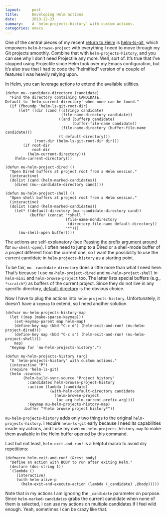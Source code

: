 ```yaml
---
layout:     post
title:      Developing Helm actions
date:       2019-12-23
summary:    A `helm-projects-history` with custom actions.
categories: emacs
---
```


One of the central pieces of my recent [return to
Helm](https://manuel-uberti.github.io/emacs/2019/11/16/helm/) is
[helm-ls-git](https://github.com/emacs-helm/helm-ls-git), which empowers
`helm-browse-project` with everything I need to move through my Git projects
smoothly. Combine that with `helm-projects-history`, and you can see why I don’t
need Projectile any more. Well, sort of. It’s true that I’ve stopped using
Projectile since Helm took over my Emacs configuration, but it’s also true that
I had to code the “helmified” version of a couple of features I was heavily
relying upon.

In Helm, you can leverage
[actions](https://github.com/emacs-helm/helm/wiki/Developing#writing-actions) to
extend the available utilities.

``` emacs-lisp
(defun mu--candidate-directory (candidate)
  "Find the directory containing CANDIDATE.
Default to `helm-current-directory' when none can be found."
  (if (fboundp 'helm-ls-git-root-dir)
      (let* ((dir (cond ((stringp candidate)
                         (file-name-directory candidate))
                        ((and (bufferp candidate)
                              (buffer-file-name candidate))
                         (file-name-directory (buffer-file-name candidate)))
                        (t default-directory)))
             (root-dir (helm-ls-git-root-dir dir)))
        (if root-dir
            root-dir
          (helm-current-directory)))
    (helm-current-directory)))

(defun mu-helm-project-dired ()
  "Open Dired buffers at project root from a Helm session."
  (interactive)
  (dolist (cand (helm-marked-candidates))
    (dired (mu--candidate-directory cand))))

(defun mu-helm-project-shell ()
  "Open shell buffers at project root from a Helm session."
  (interactive)
  (dolist (cand (helm-marked-candidates))
    (let* ((default-directory (mu--candidate-directory cand))
           (buffer (concat "*shell "
                           (file-name-nondirectory
                            (directory-file-name default-directory))
                           "*")))
      (mu-shell-open buffer))))
```

The actions are self-explanatory (see [Passing the prefix argument
around](https://manuel-uberti.github.io/emacs/2019/06/21/windows/) for
`mu-shell-open`). I often need to jump to a Dired or a shell-mode buffer of a
project different from the current one, so I want the possibility to use the
current candidate in `helm-projects-history` as a starting point.

To be fair, `mu--candidate-directory` does a little more than what I need here.
That’s because I use `mu-helm-project-dired` and `mu-helm-project-shell` in
`helm-mini` and `helm-browse-project` too. The latter lists special buffers
(e.g., `*scratch*`) as buffers of the current project. Since they do not live in
any specific directory,
[default-directory](http://doc.endlessparentheses.com/Var/default-directory.html)
is the obvious choice.

Now I have to plug the actions into `helm-projects-history`. Unfortunately, it
doesn’t have a `keymap` to extend, so I need another solution.

``` emacs-lisp
(defvar mu-helm-projects-history-map
  (let ((map (make-sparse-keymap)))
    (set-keymap-parent map helm-map)
    (define-key map (kbd "C-c d") (helm-exit-and-run! (mu-helm-project-dired)))
    (define-key map (kbd "C-c s") (helm-exit-and-run! (mu-helm-project-shell)))
    map)
  "Keymap for `mu-helm-projects-history'.")

(defun mu-helm-projects-history (arg)
  "A `helm-projects-history' with custom actions."
  (interactive "P")
  (require 'helm-ls-git)
  (helm :sources
        (helm-build-sync-source "Project history"
          :candidates helm-browse-project-history
          :action (lambda (candidate)
                    (with-helm-default-directory candidate
                      (helm-browse-project
                       (or arg helm-current-prefix-arg))))
          :keymap mu-helm-projects-history-map)
        :buffer "*helm browse project history*"))
```

`mu-helm-projects-history` adds only two things to the original
`helm-projects-history`. I require `helm-ls-git` early because I need its
capabilities inside my actions, and I use my own `mu-helm-projects-history-map`
to make them available in the Helm buffer opened by this command.

Last but not least, `helm-exit-and-run!` is a helpful macro to avoid dry
repetitions:

``` emacs-lisp
(defmacro helm-exit-and-run! (&rest body)
  "Define an action with BODY to run after exiting Helm."
  (declare (doc-string 1))
  `(lambda ()
     (interactive)
     (with-helm-alive-p
       (helm-exit-and-execute-action (lambda (_candidate) ,@body)))))
```

Note that in my actions I am ignoring the `_candidate` parameter on purpose.
Since `helm-marked-candidates` grabs the current candidate when none of them is
selected, I can use my actions on multiple candidates if I feel wild enough.
Yeah, sometimes I can be crazy like that.
